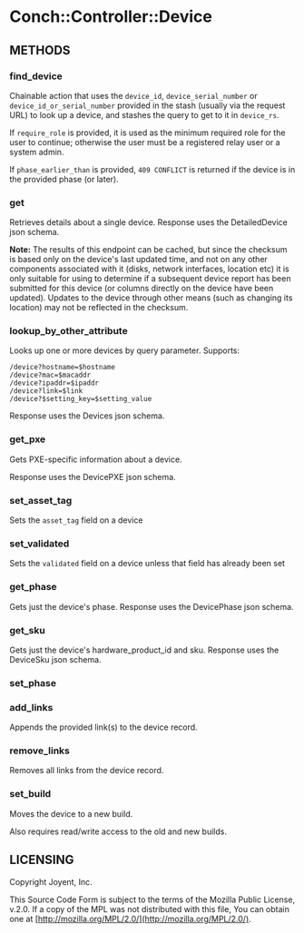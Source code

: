 # Conch::Controller::Device

## METHODS

### find\_device

Chainable action that uses the `device_id`, `device_serial_number` or
`device_id_or_serial_number` provided in the stash (usually via the request URL) to look up a
device, and stashes the query to get to it in `device_rs`.

If `require_role` is provided, it is used as the minimum required role for the user to
continue; otherwise the user must be a registered relay user or a system admin.

If `phase_earlier_than` is provided, `409 CONFLICT` is returned if the device is in the
provided phase (or later).

### get

Retrieves details about a single device. Response uses the DetailedDevice json schema.

**Note:** The results of this endpoint can be cached, but since the checksum is based only on
the device's last updated time, and not on any other components associated with it (disks,
network interfaces, location etc) it is only suitable for using to determine if a subsequent
device report has been submitted for this device (or columns directly on the device have been
updated). Updates to the device through other means (such as changing its location) may not be
reflected in the checksum.

### lookup\_by\_other\_attribute

Looks up one or more devices by query parameter. Supports:

```
/device?hostname=$hostname
/device?mac=$macaddr
/device?ipaddr=$ipaddr
/device?link=$link
/device?$setting_key=$setting_value
```

Response uses the Devices json schema.

### get\_pxe

Gets PXE-specific information about a device.

Response uses the DevicePXE json schema.

### set\_asset\_tag

Sets the `asset_tag` field on a device

### set\_validated

Sets the `validated` field on a device unless that field has already been set

### get\_phase

Gets just the device's phase. Response uses the DevicePhase json schema.

### get\_sku

Gets just the device's hardware\_product\_id and sku. Response uses the DeviceSku json schema.

### set\_phase

### add\_links

Appends the provided link(s) to the device record.

### remove\_links

Removes all links from the device record.

### set\_build

Moves the device to a new build.

Also requires read/write access to the old and new builds.

## LICENSING

Copyright Joyent, Inc.

This Source Code Form is subject to the terms of the Mozilla Public License,
v.2.0. If a copy of the MPL was not distributed with this file, You can obtain
one at [http://mozilla.org/MPL/2.0/](http://mozilla.org/MPL/2.0/).
